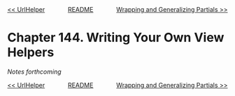 <div>
<div style='float: left'><a href='ch143-urlhelper.md'>&lt;&lt; UrlHelper</a></div>
<div style='float: right'><a href='ch145-wrapping-and-generalizing-partials.md'>Wrapping and Generalizing Partials &gt;&gt;</a></div>
<div style='float: inline-auto;text-align:center'><a href='README.md'>README</a></div>
<div style="clear: both"></div>
</div>

# Chapter 144. Writing Your Own View Helpers

*Notes forthcoming*

<div>
<div style='float: left'><a href='ch143-urlhelper.md'>&lt;&lt; UrlHelper</a></div>
<div style='float: right'><a href='ch145-wrapping-and-generalizing-partials.md'>Wrapping and Generalizing Partials &gt;&gt;</a></div>
<div style='float: inline-auto;text-align:center'><a href='README.md'>README</a></div>
<div style="clear: both"></div>
</div>